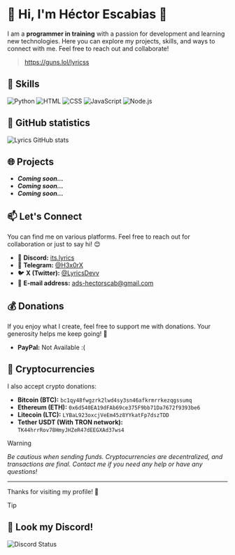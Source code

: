 # 🌟 Hi, I'm Héctor Escabias 🌟

I am a **programmer in training** with a passion for development and learning new technologies. Here you can explore my projects, skills, and ways to connect with me. Feel free to reach out and collaborate!

> https://guns.lol/lyricss

## 🔧 **Skills**

![Python](https://img.shields.io/badge/-Python-blue?logo=python&logoColor=white)
![HTML](https://img.shields.io/badge/-HTML-E34F26?logo=html5&logoColor=white)
![CSS](https://img.shields.io/badge/-CSS-1572B6?logo=css3&logoColor=white)
![JavaScript](https://img.shields.io/badge/-JavaScript-yellow?logo=javascript&logoColor=white)
![Node.js](https://img.shields.io/badge/-Node.js-green?logo=node.js&logoColor=white)

## 🚀 **GitHub statistics**

![Lyrics GitHub stats](https://github-readme-stats.vercel.app/api?username=LyricsPortal&show_icons=true&theme=dark)

## 🌐 **Projects**

- ***Coming soon...***
- ***Coming soon...***
- ***Coming soon...***

## 📫 **Let's Connect**

You can find me on various platforms. Feel free to reach out for collaboration or just to say hi! 😊

- 💬 **Discord:** [its.lyrics](https://discordapp.com/users/1112418671684505710)
- 📱 **Telegram:** [@H3x0rX](https://t.me/H3x0rX)
- 🐦 **X (Twitter):** [@LyricsDevv](https://x.com/LyricsDevv)
- 📧 **E-mail address:** [ads-hectorscab@gmail.com](mailto:ads-hectorescab@proton.me)

## 💰 **Donations**

If you enjoy what I create, feel free to support me with donations. Your generosity helps me keep going! 🙌

- **PayPal:** Not Available :(

## 🔗 **Cryptocurrencies**

I also accept crypto donations:

- **Bitcoin (BTC):** ``bc1qy48fwgzrk2lwd4sy3sn46afkrmrrkezqgssumq``
- **Ethereum (ETH):** ``0x6d540EA19dFAb69ce375F9bb71Da7672f9393be6``
- **Litecoin (LTC):** ``LYBaL923oxcjVeEm45z8YYkatFp7dszTDD``
- **Tether USDT (With TRON network):** ``TK44hrrRov78HmyJHZeR47dEEGXAd37ws4``

> [!WARNING]
> *Be cautious when sending funds. Cryptocurrencies are decentralized, and transactions are final. Contact me if you need any help or have any questions!*
---

Thanks for visiting my profile! 🚀

> [!TIP]
> ## 🚀 Look my Discord!
> 
![Discord Status](https://lanyard.cnrad.dev/api/1112418671684505710)
